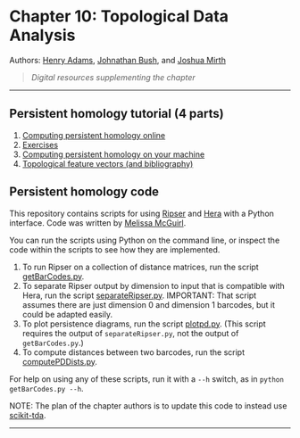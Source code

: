 
# Chapter 10: Topological Data Analysis

Authors: [Henry Adams](https://www.math.colostate.edu/~adams/),
[Johnathan Bush](https://www.math.colostate.edu/~bush/index.html), and
[Joshua Mirth](https://www.math.colostate.edu/~mirth/)

> *Digital resources supplementing the chapter*

---

## Persistent homology tutorial (4 parts)

 1. [Computing persistent homology online](persistent-homology-tutorial-1.md)
 2. [Exercises](persistent-homology-tutorial-2.md)
 3. [Computing persistent homology on your machine](persistent-homology-tutorial-3.md)
 4. [Topological feature vectors (and bibliography)](persistent-homology-tutorial-4.md)

## Persistent homology code

This repository contains scripts for using
[Ripser](https://github.com/Ripser/ripser) and
[Hera](https://bitbucket.org/grey_narn/hera) with a Python interface.
Code was written by [Melissa McGuirl](mailto:melissa_mcguirl@brown.edu).

You can run the scripts using Python on the command line, or inspect the code
within the scripts to see how they are implemented.

 1. To run Ripser on a collection of distance matrices, run the script
    [getBarCodes.py](https://github.com/ds4m/ds4m.github.io/tree/master/chapter-10-resources/getBarCodes.py).
 2. To separate Ripser output by dimension
    to input that is compatible with Hera, run the script
    [separateRipser.py](https://github.com/ds4m/ds4m.github.io/tree/master/chapter-10-resources/separateRipser.py).
    IMPORTANT: That script assumes there are just dimension 0 and dimension 1
    barcodes, but it could be adapted easily.
 3. To plot persistence diagrams, run the script
    [plotpd.py](https://github.com/ds4m/ds4m.github.io/tree/master/chapter-10-resources/plotpd.py).
    (This script requires the output of `separateRipser.py`,
    not the output of `getBarCodes.py`.)
 4. To compute distances between two barcodes, run the script
    [computePDDists.py](https://github.com/ds4m/ds4m.github.io/tree/master/chapter-10-resources/computePDDists.py).

For help on using any of these scripts, run it with a `--h` switch, as in
`python getBarCodes.py --h`.

NOTE: The plan of the chapter authors is to update this code to instead use
[scikit-tda](https://scikit-tda.org/).

---
